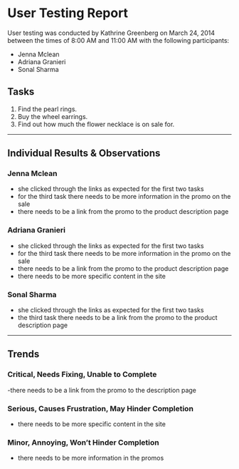 # User Testing Report

User testing was conducted by Kathrine Greenberg on March 24, 2014 between the times of 8:00 AM and 11:00 AM with the following participants:

- Jenna Mclean
- Adriana Granieri
- Sonal Sharma

## Tasks

1. Find the pearl rings. 
2. Buy the wheel earrings. 
3. Find out how much the flower necklace is on sale for. 

---

## Individual Results & Observations

### Jenna Mclean

- she clicked through the links as expected for the first two tasks
- for the third task there needs to be more information in the promo on the sale 
- there needs to be a link from the promo to the product description page

### Adriana Granieri

- she clicked through the links as expected for the first two tasks
- for the third task there needs to be more information in the promo on the sale 
- there needs to be a link from the promo to the product description page
- there needs to be more specific content in the site

### Sonal Sharma 

- she clicked through the links as expected for the first two tasks
- the third task there needs to be a link from the promo to the product description page

---

## Trends

### Critical, Needs Fixing, Unable to Complete

-there needs to be a link from the promo to the description page

### Serious, Causes Frustration, May Hinder Completion

- there needs to be more specific content in the site 

### Minor, Annoying, Won’t Hinder Completion

- there needs to be more information in the promos 